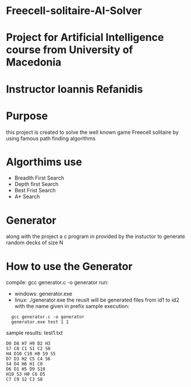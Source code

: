 # Freecell-solitaire-AI-Solver

# Project for Artificial Intelligence course from University of Macedonia
# Instructor Ioannis Refanidis

# Purpose
this project is created to solve the well known game Freecell solitaire by using famous path finding algorithms

# Algorthims use

* Breadth First Search
* Depth first Search
* Best Frist Search
* A* Search

# Generator
along with the project a c program in provided by the instuctor to generate random decks of size N

# How to use the Generator
compile: gcc generator.c -o generator
run:
* windows: generator.exe <prefix> <id1> <id2>
* linux: ./generator.exe <prefix> <id1> <id2>
the reuslt will be generated files from id1 to id2 with the name given in prefix
sample execution:
```terminal
  gcc generator.c -o generator
  generator.exe test 1 1
```
sample results: test1.txt
 ```terminal
D0 D8 H7 H9 D2 H3
S7 C8 C1 S1 C2 S0
H4 D10 C10 H8 S9 S5
D7 D3 H2 C5 C4 S6
S4 D4 H6 H1 C0
D6 D1 H5 D9 S10
H10 S3 H0 C6 D5
C7 C9 S2 C3 S8 
```
